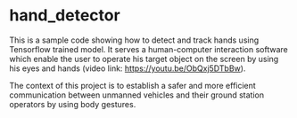 # hand_detector
This is a sample code showing how to detect and track hands using Tensorflow trained model. It serves a human-computer interaction software which enable the user to operate his target object on the screen by using his eyes and hands (video link: https://youtu.be/ObQxj5DTbBw). 

The context of this project is to establish a safer and more efficient communication between unmanned vehicles and their ground station operators by using body gestures.
